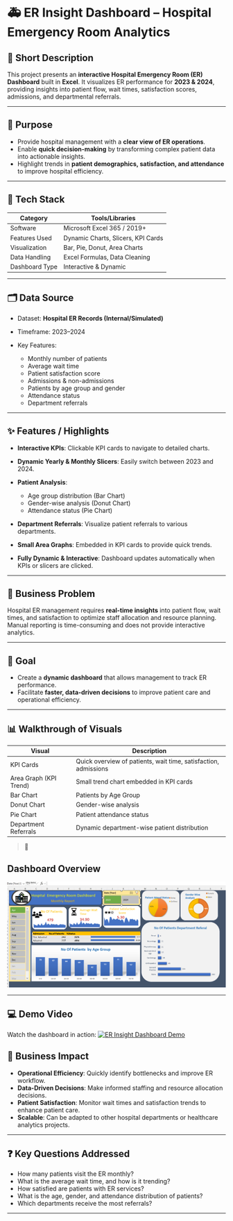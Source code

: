 
# 🚑 ER Insight Dashboard – Hospital Emergency Room Analytics

## 📌 Short Description

This project presents an **interactive Hospital Emergency Room (ER) Dashboard** built in **Excel**. It visualizes ER performance for **2023 & 2024**, providing insights into patient flow, wait times, satisfaction scores, admissions, and departmental referrals.

---

## 🎯 Purpose

* Provide hospital management with a **clear view of ER operations**.
* Enable **quick decision-making** by transforming complex patient data into actionable insights.
* Highlight trends in **patient demographics, satisfaction, and attendance** to improve hospital efficiency.

---

## 🧠 Tech Stack

| Category       | Tools/Libraries                    |
| -------------- | ---------------------------------- |
| Software       | Microsoft Excel 365 / 2019+        |
| Features Used  | Dynamic Charts, Slicers, KPI Cards |
| Visualization  | Bar, Pie, Donut, Area Charts       |
| Data Handling  | Excel Formulas, Data Cleaning      |
| Dashboard Type | Interactive & Dynamic              |

---

## 🗂️ Data Source

* Dataset: **Hospital ER Records (Internal/Simulated)**
* Timeframe: 2023–2024
* Key Features:

  * Monthly number of patients
  * Average wait time
  * Patient satisfaction score
  * Admissions & non-admissions
  * Patients by age group and gender
  * Attendance status
  * Department referrals

---

## ✨ Features / Highlights

* **Interactive KPIs**: Clickable KPI cards to navigate to detailed charts.
* **Dynamic Yearly & Monthly Slicers**: Easily switch between 2023 and 2024.
* **Patient Analysis**:

  * Age group distribution (Bar Chart)
  * Gender-wise analysis (Donut Chart)
  * Attendance status (Pie Chart)
* **Department Referrals**: Visualize patient referrals to various departments.
* **Small Area Graphs**: Embedded in KPI cards to provide quick trends.
* **Fully Dynamic & Interactive**: Dashboard updates automatically when KPIs or slicers are clicked.

---

## 🧩 Business Problem

Hospital ER management requires **real-time insights** into patient flow, wait times, and satisfaction to optimize staff allocation and resource planning. Manual reporting is time-consuming and does not provide interactive analytics.

---

## 🎯 Goal

* Create a **dynamic dashboard** that allows management to track ER performance.
* Facilitate **faster, data-driven decisions** to improve patient care and operational efficiency.

---

## 📊 Walkthrough of Visuals

| Visual                 | Description                                                     |
| ---------------------- | --------------------------------------------------------------- |
| KPI Cards              | Quick overview of patients, wait time, satisfaction, admissions |
| Area Graph (KPI Trend) | Small trend chart embedded in KPI cards                         |
| Bar Chart              | Patients by Age Group                                           |
| Donut Chart            | Gender-wise analysis                                            |
| Pie Chart              | Patient attendance status                                       |
| Department Referrals   | Dynamic department-wise patient distribution                    |

> 📸
## Dashboard Overview
![ER Dashboard Overview](https://github.com/AliyaJabbar/Hospital-ER-DashBoard-/blob/main/HospitalExcelProject%20Dashboard.PNG)

---

## 💻 Demo Video

Watch the dashboard in action:
[![ER Insight Dashboard Demo](https://img.youtube.com/vi/YOUR_VIDEO_ID/0.jpg)](https://youtu.be/YOUR_VIDEO_ID)



## 💼 Business Impact

* **Operational Efficiency**: Quickly identify bottlenecks and improve ER workflow.
* **Data-Driven Decisions**: Make informed staffing and resource allocation decisions.
* **Patient Satisfaction**: Monitor wait times and satisfaction trends to enhance patient care.
* **Scalable**: Can be adapted to other hospital departments or healthcare analytics projects.

---

## ❓ Key Questions Addressed

* How many patients visit the ER monthly?
* What is the average wait time, and how is it trending?
* How satisfied are patients with ER services?
* What is the age, gender, and attendance distribution of patients?
* Which departments receive the most referrals?

---
